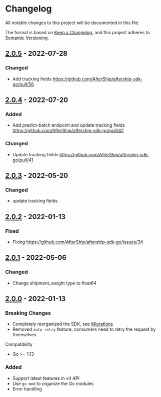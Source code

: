 # Changelog
All notable changes to this project will be documented in this file.

The format is based on [Keep a Changelog](https://keepachangelog.com/en/1.0.0/),
and this project adheres to [Semantic Versioning](https://semver.org/spec/v2.0.0.html).

## [2.0.5] - 2022-07-28
### Changed
- Add tracking fields https://github.com/AfterShip/aftership-sdk-go/pull/56

## [2.0.4] - 2022-07-20
### Added
- Add predict-batch endpoint and update tracking fields https://github.com/AfterShip/aftership-sdk-go/pull/42
### Changed
- Update tracking fields https://github.com/AfterShip/aftership-sdk-go/pull/41

## [2.0.3] - 2022-05-20
### Changed
- update tracking fields

## [2.0.2] - 2022-01-13
### Fixed
- Fixing https://github.com/AfterShip/aftership-sdk-go/issues/34

## [2.0.1] - 2022-05-06
### Changed
- Change shipment_weight type to float64

## [2.0.0] - 2022-01-13
### Breaking Changes
- Completely reorganized the SDK, see [Migrations](https://github.com/AfterShip/aftership-sdk-go#migrations)
- Removed `auto retry` feature, consumers need to retry the request by themselves.

Compatibility
- Go >= 1.13
### Added
- Support latest features in v4 API
- Use `go mod` to organize the Go modules
- Error handling

[2.0.5]: https://github.com/AfterShip/aftership-sdk-go/compare/2.0.4...2.0.5
[2.0.4]: https://github.com/AfterShip/aftership-sdk-go/compare/v2.0.3...2.0.4
[2.0.3]: https://github.com/AfterShip/aftership-sdk-go/compare/v2.0.2...v2.0.3
[2.0.2]: https://github.com/AfterShip/aftership-sdk-go/compare/v2.0.1...v2.0.2
[2.0.1]: https://github.com/AfterShip/aftership-sdk-go/compare/v2.0.0...v2.0.1
[2.0.0]: https://github.com/AfterShip/aftership-sdk-go/releases/tag/v2.0.0